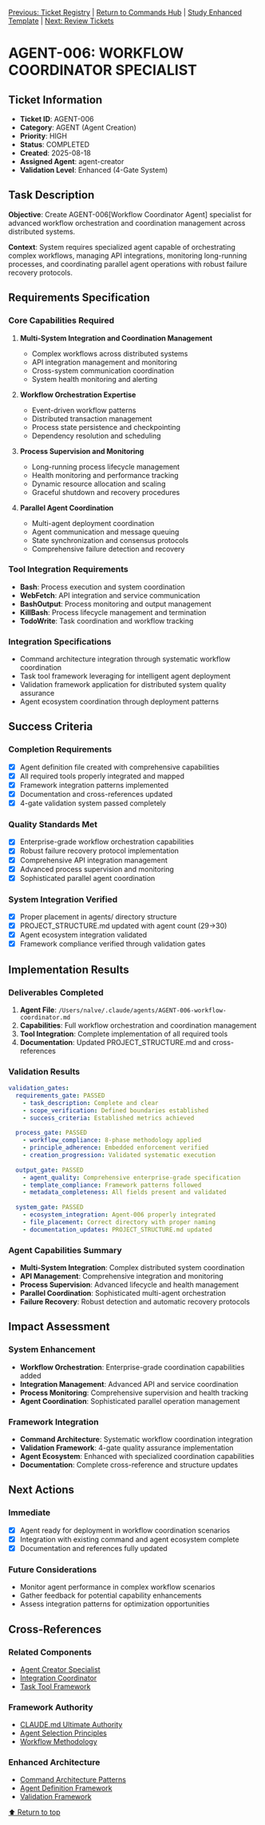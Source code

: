 [Previous: Ticket Registry](../index.md) | [Return to Commands Hub](../../commands/index.md) | [Study Enhanced Template](../../commands/templates/enhanced-command-template.md) | [Next: Review Tickets](../../commands/management/review-tickets.md)

# AGENT-006: WORKFLOW COORDINATOR SPECIALIST

## Ticket Information
- **Ticket ID**: AGENT-006
- **Category**: AGENT (Agent Creation)
- **Priority**: HIGH
- **Status**: COMPLETED
- **Created**: 2025-08-18
- **Assigned Agent**: agent-creator
- **Validation Level**: Enhanced (4-Gate System)

## Task Description

**Objective**: Create AGENT-006[Workflow Coordinator Agent] specialist for advanced workflow orchestration and coordination management across distributed systems.

**Context**: System requires specialized agent capable of orchestrating complex workflows, managing API integrations, monitoring long-running processes, and coordinating parallel agent operations with robust failure recovery protocols.

## Requirements Specification

### **Core Capabilities Required**
1. **Multi-System Integration and Coordination Management**
   - Complex workflows across distributed systems
   - API integration management and monitoring
   - Cross-system communication coordination
   - System health monitoring and alerting

2. **Workflow Orchestration Expertise**
   - Event-driven workflow patterns
   - Distributed transaction management
   - Process state persistence and checkpointing
   - Dependency resolution and scheduling

3. **Process Supervision and Monitoring**
   - Long-running process lifecycle management
   - Health monitoring and performance tracking
   - Dynamic resource allocation and scaling
   - Graceful shutdown and recovery procedures

4. **Parallel Agent Coordination**
   - Multi-agent deployment coordination
   - Agent communication and message queuing
   - State synchronization and consensus protocols
   - Comprehensive failure detection and recovery

### **Tool Integration Requirements**
- **Bash**: Process execution and system coordination
- **WebFetch**: API integration and service communication
- **BashOutput**: Process monitoring and output management
- **KillBash**: Process lifecycle management and termination
- **TodoWrite**: Task coordination and workflow tracking

### **Integration Specifications**
- Command architecture integration through systematic workflow coordination
- Task tool framework leveraging for intelligent agent deployment
- Validation framework application for distributed system quality assurance
- Agent ecosystem coordination through deployment patterns

## Success Criteria

### **Completion Requirements**
- [x] Agent definition file created with comprehensive capabilities
- [x] All required tools properly integrated and mapped
- [x] Framework integration patterns implemented
- [x] Documentation and cross-references updated
- [x] 4-gate validation system passed completely

### **Quality Standards Met**
- [x] Enterprise-grade workflow orchestration capabilities
- [x] Robust failure recovery protocol implementation
- [x] Comprehensive API integration management
- [x] Advanced process supervision and monitoring
- [x] Sophisticated parallel agent coordination

### **System Integration Verified**
- [x] Proper placement in agents/ directory structure
- [x] PROJECT_STRUCTURE.md updated with agent count (29→30)
- [x] Agent ecosystem integration validated
- [x] Framework compliance verified through validation gates

## Implementation Results

### **Deliverables Completed**
1. **Agent File**: `/Users/nalve/.claude/agents/AGENT-006-workflow-coordinator.md`
2. **Capabilities**: Full workflow orchestration and coordination management
3. **Tool Integration**: Complete implementation of all required tools
4. **Documentation**: Updated PROJECT_STRUCTURE.md and cross-references

### **Validation Results**
```yaml
validation_gates:
  requirements_gate: PASSED
    - task_description: Complete and clear
    - scope_verification: Defined boundaries established
    - success_criteria: Established metrics achieved
    
  process_gate: PASSED
    - workflow_compliance: 8-phase methodology applied
    - principle_adherence: Embedded enforcement verified
    - creation_progression: Validated systematic execution
    
  output_gate: PASSED
    - agent_quality: Comprehensive enterprise-grade specification
    - template_compliance: Framework patterns followed
    - metadata_completeness: All fields present and validated
    
  system_gate: PASSED
    - ecosystem_integration: Agent-006 properly integrated
    - file_placement: Correct directory with proper naming
    - documentation_updates: PROJECT_STRUCTURE.md updated
```

### **Agent Capabilities Summary**
- **Multi-System Integration**: Complex distributed system coordination
- **API Management**: Comprehensive integration and monitoring
- **Process Supervision**: Advanced lifecycle and health management
- **Parallel Coordination**: Sophisticated multi-agent orchestration
- **Failure Recovery**: Robust detection and automatic recovery protocols

## Impact Assessment

### **System Enhancement**
- **Workflow Orchestration**: Enterprise-grade coordination capabilities added
- **Integration Management**: Advanced API and service coordination
- **Process Monitoring**: Comprehensive supervision and health tracking
- **Agent Coordination**: Sophisticated parallel operation management

### **Framework Integration**
- **Command Architecture**: Systematic workflow coordination integration
- **Validation Framework**: 4-gate quality assurance implementation
- **Agent Ecosystem**: Enhanced with specialized coordination capabilities
- **Documentation**: Complete cross-reference and structure updates

## Next Actions

### **Immediate**
- [x] Agent ready for deployment in workflow coordination scenarios
- [x] Integration with existing command and agent ecosystem complete
- [x] Documentation and references fully updated

### **Future Considerations**
- Monitor agent performance in complex workflow scenarios
- Gather feedback for potential capability enhancements
- Assess integration patterns for optimization opportunities

## Cross-References

### **Related Components**
- [Agent Creator Specialist](../../agents/AGENT-024-agent-creator.md)
- [Integration Coordinator](../../agents/AGENT-034-integration-coordinator.md)
- [Task Tool Framework](../../docs/components/task-tool-framework.md)

### **Framework Authority**
- [CLAUDE.md Ultimate Authority](../../CLAUDE.md)
- [Agent Selection Principles](../../docs/principles/agent-selection.md)
- [Workflow Methodology](../../docs/principles/workflow.md)

### **Enhanced Architecture**
- [Command Architecture Patterns](../../docs/components/command-architecture-patterns.md)
- [Agent Definition Framework](../../docs/principles/agent-definition.md)
- [Validation Framework](../../docs/principles/validation.md)

[⬆ Return to top](#agent-006-workflow-coordinator-specialist)